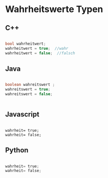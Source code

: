 # Wahrheitswerte Typen


## C++

```cpp

bool wahrheitwert;
wahrheitwert = true;  //wahr
wahrheitwert = false;  //falsch

```

## Java

``` java

boolean wahreitswert ;
wahreitswert = true;
wahreitswert = false;
         
```





## Javascript

```node

wahrheit= true;
wahrheit= false;

```

## Python

```py

wahrheit= true;
wahrheit= false;

```